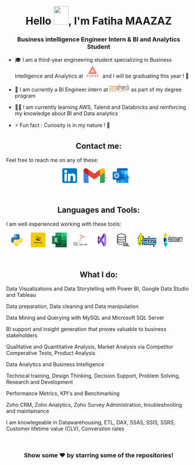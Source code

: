 <h1 align="center">Hello <img src="https://media2.giphy.com/media/H6ilizZ1OiCYeFajpA/giphy.gif" width="40px" height="50px">, I'm Fatiha MAAZAZ</h1>
<h3 align="center">Business intelligence Engineer Intern & BI and Analytics Student</h3>


- 🎓 I am a third-year engineering student specializing in Business Intelligence and Analytics at <img src="https://github.com/fatihamaazaz/fatihamaazaz/blob/main/assets/ensias.png" width="45px" height="35px"> and I will be graduating this year ! :confetti_ball:

- :office: I am currently a BI Engineer intern at <img src="https://github.com/fatihamaazaz/fatihamaazaz/blob/main/assets/procheck_logo.png" width="55px" height="20px"> as part of my degree program

- :woman_teacher: I am currently learning AWS, Talend and Databricks and reinforcing my knowledge about BI and Data analytics

- ⚡ Fun fact : Curiosity is in my nature ! :pig_nose:


<h2 align="center">Contact me:</h2>

Feel free to reach me on any of these:

<p align="center">
<a href="https://www.linkedin.com/in/fatiha-maazaz/" target="blank"><img align="center" src="https://github.com/fatihamaazaz/fatihamaazaz/blob/main/assets/linkedin_logo_png.png" alt="linkedin logo" height="40" width="40"></a>&emsp;
<a href="mailto:fatihamaazaz@gmail.com" target="_blank"><img align = "center" src="https://github.com/fatihamaazaz/fatihamaazaz/blob/main/assets/gmail_logo.png" alt="gmail logo" height = "40" width="58"> </a>&emsp;
<a href="mailto:fatiha_maazaz@um5.ac.ma" target="_blank"><img align = "center" src="https://github.com/fatihamaazaz/fatihamaazaz/blob/main/assets/outlook_logo.png" alt="outlook logo" height = "40" width="43"> </a>&emsp;
</p>

<br>

<h2 align="center">Languages and Tools:</h2>

I am well experienced working with these tools:

<p align="center">  
<a href="https://www.python.org" target="_blank"> <img align = "center" src="https://raw.githubusercontent.com/devicons/devicon/master/icons/python/python-original.svg" alt="python" width="40" height="40"/></a>&emsp;
<a href="https://powerbi.microsoft.com/en-ca/downloads/" target="_blank"> <img align = "center" src=https://github.com/NazomU/NazomU/blob/main/PowerBI-Logo.png )
" alt="powerbi" width="40" height="40"/></a>&emsp;
<a href="#" target="_blank"> <img align = "center" src="https://github.com/fatihamaazaz/fatihamaazaz/blob/main/assets/excel_logo.png" alt="Excel" width="40" height="40"/></a>&emsp;
<a href="#" target="_blank"> <img align = "center" src="https://github.com/fatihamaazaz/fatihamaazaz/blob/main/assets/sql_server_logo.png" alt="Microsoft sql Server" width="40" height="40"/></a>&emsp;
<a href="#" target="_blank"> <img align = "center" src="https://github.com/fatihamaazaz/fatihamaazaz/blob/main/assets/Visual-Studio-Logo.png" alt="Visual Studio" width="40" height="40"/></a>&emsp;
<a href="#" target="_blank"> <img align = "center" src="https://github.com/fatihamaazaz/fatihamaazaz/blob/main/assets/sql_logo.png" alt="SQL" width="40" height="40"/></a>&emsp;
<a href="#" target="_blank"> <img align = "center" src="https://github.com/fatihamaazaz/fatihamaazaz/blob/main/assets/hadoop_logo.png" alt="Hadoop" width="53" height="42"/></a>&emsp;
<a href="#" target="_blank"> <img align = "center" src="https://github.com/fatihamaazaz/fatihamaazaz/blob/main/assets/Elasticsearch_logo.png" alt="Elasticsearch" width="53" height="42"/></a>&emsp;
</p>

<br>

<h2 align="center">What I do:</h2>
 <p>Data Visualizations and Data Storytelling with Power BI, Google Data Studio and Tableau</p> 
					   <p>Data preparation, Data cleaning and Data manipulation</p> 
					<p>Data Mining and Querying with MySQL and Microsoft SQL Server</p> 
					   <p>BI support and  insight generation that proves valuable to business stakeholders</p>
					    <p>Qualitative and Quantitative Analysis, Market Analysis via Competitor Comperative Tests, Product Analysis</p>
						<p>Data Analytics and Business Intelligence</p>
						<p>Technical training, Design Thinking, Decision Support, Problem Solving, Research and Development </p>
					        <p>Performance Metrics, KPI's and Benchmarking</p>
					    <P>Zoho CRM, Zoho Analytics, Zoho Survey Administration, troubleshooting and maintainance</P>
					<p>I am knowlegeable in Datawarehousing, ETL, DAX, SSAS, SSIS, SSRS, Customer lifetime value (CLV), Converstion rates</p>

  <br>
  
<div align="center">

### Show some ❤️ by starring some of the repositories!

</div>
